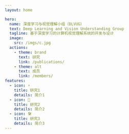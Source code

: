 ```yaml
---
layout: home

hero:
  name: 深度学习与视觉理解小组（DLVUG）
  text: Deep Learning and Vision Understanding Group
  tagline: 基于深度学习的计算机视觉理解系统的开发与设计
  image:
    src: /imgs/c.jpg
  actions:
    - theme: brand
      text: 研究
      link: /publications/
    - theme: alt
      text: 成员
      link: /members/
features:
  - icon: ⚡️
    title: 研究1
    details: 简介1
  - icon: 🖖
    title: 研究2
    details: 简介2
  - icon: 🛠️
    title: 研究3
    details: 简介3
---
```


<script setup>
import particles from '@theme/components/Particles.vue'
import zoumadeng from '@theme/components/ZouMaDeng.vue'
</script>


<particles/>


<style>
:root {
  --vp-home-hero-name-color: transparent;
  --vp-home-hero-name-background: -webkit-linear-gradient(120deg, #bd34fe, #41d1ff);
}
</style>
<zoumadeng/>


